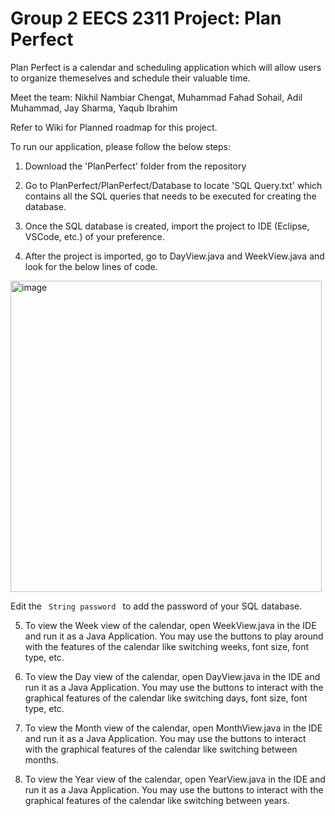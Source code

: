 # Group 2 EECS 2311 Project: Plan Perfect

Plan Perfect is a calendar and scheduling application which will allow users to organize themeselves and schedule their valuable time.


Meet the team:
Nikhil Nambiar Chengat, Muhammad Fahad Sohail, Adil Muhammad, Jay Sharma, Yaqub Ibrahim

Refer to Wiki for Planned roadmap for this project.


To run our application, please follow the below steps:

1. Download the 'PlanPerfect' folder from the repository

2. Go to PlanPerfect/PlanPerfect/Database to locate 'SQL Query.txt' which contains all the SQL queries that needs to be executed for creating the database.

3. Once the SQL database is created, import the project to IDE (Eclipse, VSCode, etc.) of your preference.

4. After the project is imported, go to DayView.java and WeekView.java and look for the below lines of code.
<img width="498" alt="image" src="https://user-images.githubusercontent.com/90534285/226461027-0d266bc5-36c1-4375-9f10-b39cf1a749be.png">

Edit the <code> String password </code> to add the password of your SQL database.

5. To view the Week view of the calendar, open WeekView.java in the IDE and run it as a Java Application. You may use the buttons to play around with the features of the calendar like switching weeks, font size, font type, etc.

6. To view the Day view of the calendar, open DayView.java in the IDE and run it as a Java Application. You may use the buttons to interact with the graphical features of the calendar like switching days, font size, font type, etc.

7. To view the Month view of the calendar, open MonthView.java in the IDE and run it as a Java Application. You may use the buttons to interact with the graphical features of the calendar like switching between months.

8. To view the Year view of the calendar, open YearView.java in the IDE and run it as a Java Application. You may use the buttons to interact with the graphical features of the calendar like switching between years.
